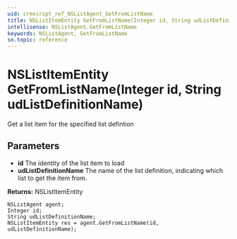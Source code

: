 ```yaml
---
uid: crmscript_ref_NSListAgent_GetFromListName
title: NSListItemEntity GetFromListName(Integer id, String udListDefinitionName)
intellisense: NSListAgent.GetFromListName
keywords: NSListAgent, GetFromListName
so.topic: reference
---
```


# NSListItemEntity GetFromListName(Integer id, String udListDefinitionName)

Get a list item for the specified list defintion

## Parameters

* **id** The identity of the list item to load
* **udListDefinitionName** The name of the list definition, indicating which list to get the item from.

**Returns:** NSListItemEntity

```crmscript
NSListAgent agent;
Integer id;
String udListDefinitionName;
NSListItemEntity res = agent.GetFromListName(id, udListDefinitionName);
```

